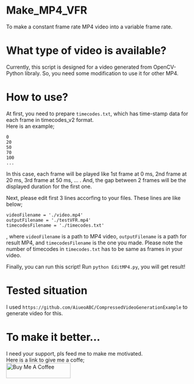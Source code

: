 # Make_MP4_VFR
To make a constant frame rate MP4 video into a variable frame rate.   
# What type of video is available?
Currently, this script is designed for a video generated from OpenCV-Python libraly.  So, you need some modification to use it for other MP4.
# How to use?
At first, you need to prepare `timecodes.txt`, which has time-stamp data for each frame in timecodes_v2 format.  
Here is an example;  
```
0
20
50
70
100
...
```  
In this case, each frame will be played like 1st frame at 0 ms, 2nd frame at 20 ms, 3rd frame at 50 ms, ... .  And, the gap between 2 frames will be the displayed duration for the first one.


Next, please edit first 3 lines accorfing to your files.  These lines are like below;  
```
videoFilename = './video.mp4'
outputFilename = './testVFR.mp4'
timecodesFilename = './timecodes.txt'
```  
, where `videoFilename` is a path to MP4 video, `outputFilename` is a path for result MP4, and `timecodesFilename` is the one you made. Please note the number of timecodes in `timecodes.txt` has to be same as frames in your video.


Finally, you can run this script! Run `python EditMP4.py`, you will get result!

# Tested situation
I used `https://github.com/AiueoABC/CompressedVideoGenerationExample` to generate video for this.

# To make it better...
I need your support, pls feed me to make me motivated.  
Here is a link to give me a coffe;  
<a href="https://www.buymeacoffee.com/aiueoabc" target="_blank"><img src="https://cdn.buymeacoffee.com/buttons/default-orange.png" alt="Buy Me A Coffee" height="41" width="174"></a>
